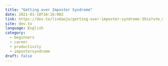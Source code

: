 ```yaml
---
title: "Getting over Imposter Syndrome"
date: 2021-01-18T16:16:00Z
link: https://dev.to/lindaojo/getting-over-imposter-syndrome-39ia?utm_medium=RSS&utm_source=news.12bit.vn
site: dev.to
language: English
category:
  - beginners
  - career
  - productivity
  - impostersyndrome
draft: false
---
```

